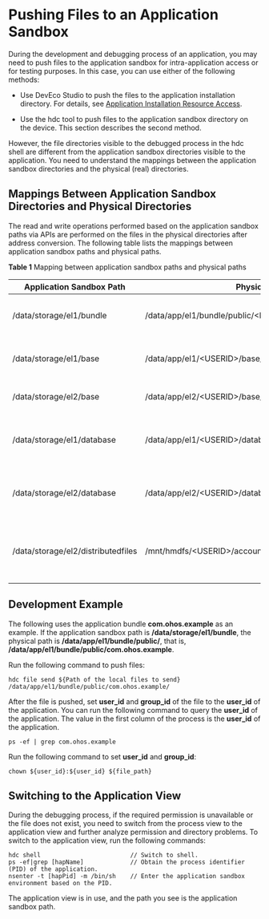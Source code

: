 # Pushing Files to an Application Sandbox

During the development and debugging process of an application, you may need to push files to the application sandbox for intra-application access or for testing purposes. In this case, you can use either of the following methods:

- Use DevEco Studio to push the files to the application installation directory. For details, see [Application Installation Resource Access](../quick-start/resource-categories-and-access.md#resource-access).

- Use the hdc tool to push files to the application sandbox directory on the device. This section describes the second method.

However, the file directories visible to the debugged process in the hdc shell are different from the application sandbox directories visible to the application. You need to understand the mappings between the application sandbox directories and the physical (real) directories.

## Mappings Between Application Sandbox Directories and Physical Directories

The read and write operations performed based on the application sandbox paths via APIs are performed on the files in the physical directories after address conversion. The following table lists the mappings between application sandbox paths and physical paths.

**Table 1** Mapping between application sandbox paths and physical paths

| Application Sandbox Path| Physical Path in hdc| Description|
| -------- | -------- | -------- |
| /data/storage/el1/bundle | /data/app/el1/bundle/public/&lt;PACKAGENAME&gt; | Application installation package directory.|
| /data/storage/el1/base | /data/app/el1/&lt;USERID&gt;/base/&lt;PACKAGENAME&gt; | Application directory of encryption level (el) 1.|
| /data/storage/el2/base | /data/app/el2/&lt;USERID&gt;/base/&lt;PACKAGENAME&gt; | Application directory of el 2.|
| /data/storage/el1/database | /data/app/el1/&lt;USERID&gt;/database/&lt;PACKAGENAME&gt; | Database directory of the application under **el1/**.|
| /data/storage/el2/database | /data/app/el2/&lt;USERID&gt;/database/&lt;PACKAGENAME&gt; | Database directory of the application under **el2/**.|
| /data/storage/el2/distributedfiles | /mnt/hmdfs/&lt;USERID&gt;/account/merge_view/data/&lt;PACKAGENAME&gt; | Distributed data directory of the application under **el2/**.|

## Development Example

The following uses the application bundle **com.ohos.example** as an example. If the application sandbox path is **/data/storage/el1/bundle**, the physical path is **/data/app/el1/bundle/public/<PACKAGENAME>**, that is, **/data/app/el1/bundle/public/com.ohos.example**.

Run the following command to push files:

```
hdc file send ${Path of the local files to send} /data/app/el1/bundle/public/com.ohos.example/
```

After the file is pushed, set **user_id** and **group_id** of the file to the **user_id** of the application. You can run the following command to query the **user_id** of the application. The value in the first column of the process is the **user_id** of the application.

```
ps -ef | grep com.ohos.example
```

Run the following command to set **user_id** and **group_id**:
```
chown ${user_id}:${user_id} ${file_path}
```

## Switching to the Application View

During the debugging process, if the required permission is unavailable or the file does not exist, you need to switch from the process view to the application view and further analyze permission and directory problems. To switch to the application view, run the following commands:

```
hdc shell                         // Switch to shell.
ps -ef|grep [hapName]             // Obtain the process identifier (PID) of the application.
nsenter -t [hapPid] -m /bin/sh    // Enter the application sandbox environment based on the PID.
```

The application view is in use, and the path you see is the application sandbox path.
